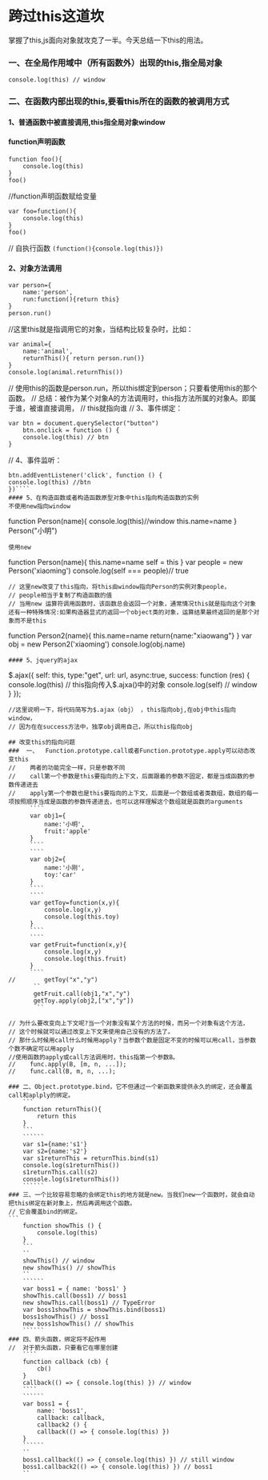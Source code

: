 # 跨过this这道坎
掌握了this,js面向对象就攻克了一半。今天总结一下this的用法。
### 一、在全局作用域中（所有函数外）出现的this,指全局对象
`console.log(this) // window`
### 二、在函数内部出现的this,要看this所在的函数的被调用方式
#### 1、普通函数中被直接调用,this指全局对象window
#### function声明函数
````
function foo(){
    console.log(this)
}
foo()
````
//function声明函数赋给变量
````
var foo=function(){
    console.log(this)
}
foo()
````
// 自执行函数
`(function(){console.log(this)})`
#### 2、对象方法调用
`````
var person={
    name:'person',
    run:function(){return this}
}
person.run()
`````
//这里this就是指调用它的对象，当结构比较复杂时，比如：
`````
var animal={
    name:'animal',
    returnThis(){ return person.run()}
}
console.log(animal.returnThis())
`````
// 使用this的函数是person.run，所以this绑定到person；只要看使用this的那个函数。
// 总结：被作为某个对象A的方法调用时，this指方法所属的对象A。即属于谁，被谁直接调用，
// this就指向谁
// 3、事件绑定：
````
var btn = document.querySelector("button")
    btn.onclick = function () {
    console.log(this) // btn
}
````
// 4、事件监听：
````var btn = document.querySelector("button")
btn.addEventListener('click', function () {
console.log(this) //btn
})````
#### 5、在构造函数或者构造函数原型对象中this指向构造函数的实例
不使用new指向window
`````
function Person(name){
    console.log(this)//window
    this.name=name
}
Person("小明")
`````
使用new
``````
function Person(name){
    this.name=name
    self = this
}
var people = new Person('xiaoming')
console.log(self === people)// true
``````
// 这里new改变了this指向，将this由window指向Person的实例对象people，
// people相当于复制了构造函数的值
// 当用new 运算符调用函数时，该函数总会返回一个对象，通常情况this就是指向这个对象
还有一种特殊情况:如果构造器显式的返回一个object类的对象，运算结果最终返回的是那个对象而不是this
``````
function Person2(name){
    this.name=name
    return{name:"xiaowang"}
}
var obj = new Person2('xiaoming')
console.log(obj.name)
``````
#### 5、jquery的ajax
``````````
$.ajax({
    self: this,
    type:"get",
    url: url,
    async:true,
    success: function (res) {
        console.log(this) // this指向传入$.ajxa()中的对象
        console.log(self) // window
    }
});
``````````
//这里说明一下，将代码简写为$.ajax（obj） ，this指向obj,在obj中this指向window，
// 因为在在success方法中，独享obj调用自己，所以this指向obj

## 改变this的指向问题
###  一、  Function.prototype.call或者Function.prototype.apply可以动态改变this
//    两者的功能完全一样，只是参数不同
//    call第一个参数是this要指向的上下文，后面跟着的参数不固定，都是当成函数的参数传递进去
//    apply第一个参数也是this要指向的上下文，后面是一个数组或者类数组，数组的每一项按照顺序当成是函数的参数传递进去，也可以这样理解这个数组就是函数的arguments
      ````
      var obj1={
          name:'小明',
          fruit:'apple'
      }
      ````
      ````
      var obj2={
          name:'小刚',
          toy:'car'
      }
      ````
      ````
      var getToy=function(x,y){
          console.log(x,y)
          console.log(this.toy)
      }
      ````
      ````
      var getFruit=function(x,y){
          console.log(x,y)
          console.log(this.fruit)
      }
      ````
//        getToy("x","y")
       ``
       getFruit.call(obj1,"x","y")
       getToy.apply(obj2,["x","y"])
        ``

// 为什么要改变向上下文呢?当一个对象没有某个方法的时候，而另一个对象有这个方法，
// 这个时候就可以通过改变上下文来使用自己没有的方法了。
// 那什么时候用call什么时候用apply？当参数个数是固定不变的时候可以用call，当参数个数不确定可以用apply
//使用函数的apply或call方法调用时，this指第一个参数B。
//    func.apply(B, [m, n, ...]);
//    func.call(B, m, n, ...);

### 二、Object.prototype.bind，它不但通过一个新函数来提供永久的绑定，还会覆盖call和aplply的绑定。
    ```
    function returnThis(){
        return this
    }
    ```
    ``````
    var s1={name:'s1'}
    var s2={name:'s2'}
    var s1returnThis = returnThis.bind(s1)
    console.log(s1returnThis())
    s1returnThis.call(s2)
    console.log(s1returnThis())
    ``````
### 三、一个比较容易忽略的会绑定this的地方就是new。当我们new一个函数时，就会自动把this绑定在新对象上，然后再调用这个函数。
// 它会覆盖bind的绑定。
```
    function showThis () {
        console.log(this)
    }
    ```
    ``
    showThis() // window
    new showThis() // showThis
    ``
    ``````
    var boss1 = { name: 'boss1' }
    showThis.call(boss1) // boss1
    new showThis.call(boss1) // TypeError
    var boss1showThis = showThis.bind(boss1)
    boss1showThis() // boss1
    new boss1showThis() // showThis
    ``````
### 四、箭头函数，绑定将不起作用
//  对于箭头函数，只要看它在哪里创建
    ````
    function callback (cb) {
        cb()
    }
    callback(() => { console.log(this) }) // window
    ````
    ``````
    var boss1 = {
        name: 'boss1',
        callback: callback,
        callback2 () {
        callback(() => { console.log(this) })
    }
    ``````
    ``
    boss1.callback(() => { console.log(this) }) // still window
    boss1.callback2(() => { console.log(this) }) // boss1
    ``